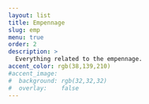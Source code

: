 ```yaml
---
layout: list
title: Empennage
slug: emp
menu: true
order: 2
description: >
  Everything related to the empennage.
accent_color: rgb(38,139,210)
#accent_image:
#  background: rgb(32,32,32)
#  overlay:    false
---
```

